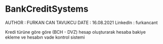 # BankCreditSystems

AUTHOR   : FURKAN CAN TAVUKCU
DATE     : 16.08.2021
Linkedln : furkancant

Kredi türüne göre göre (BCH - DVZ) hesap oluşturarak hesaba bakiye ekleme ve hesabın vade kontrol sistemi 

